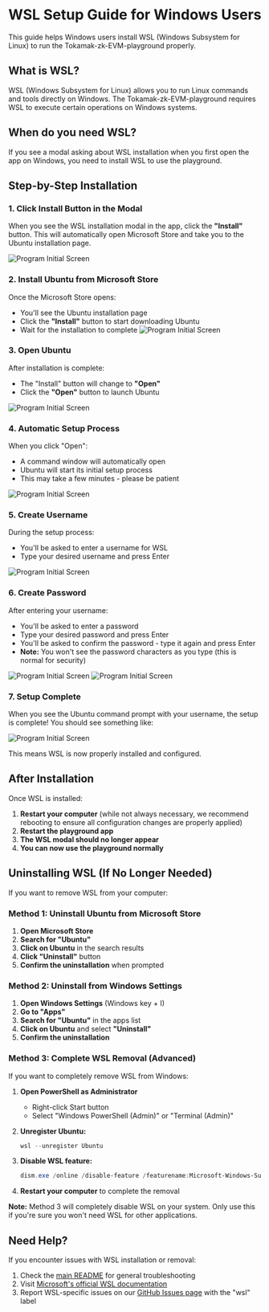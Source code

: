 # WSL Setup Guide for Windows Users

This guide helps Windows users install WSL (Windows Subsystem for Linux) to run the Tokamak-zk-EVM-playground properly.

## What is WSL?

WSL (Windows Subsystem for Linux) allows you to run Linux commands and tools directly on Windows. The Tokamak-zk-EVM-playground requires WSL to execute certain operations on Windows systems.

## When do you need WSL?

If you see a modal asking about WSL installation when you first open the app on Windows, you need to install WSL to use the playground.

## Step-by-Step Installation

### 1. Click Install Button in the Modal

When you see the WSL installation modal in the app, click the **"Install"** button. This will automatically open Microsoft Store and take you to the Ubuntu installation page.

![Program Initial Screen](./assets/wsl/1-1.png)

### 2. Install Ubuntu from Microsoft Store

Once the Microsoft Store opens:

- You'll see the Ubuntu installation page
- Click the **"Install"** button to start downloading Ubuntu
- Wait for the installation to complete
![Program Initial Screen](./assets/wsl/1-2.png)

### 3. Open Ubuntu

After installation is complete:

- The "Install" button will change to **"Open"**
- Click the **"Open"** button to launch Ubuntu

![Program Initial Screen](./assets/wsl/1-4.png)


### 4. Automatic Setup Process

When you click "Open":

- A command window will automatically open
- Ubuntu will start its initial setup process
- This may take a few minutes - please be patient

![Program Initial Screen](./assets/wsl/1-5.png)

### 5. Create Username

During the setup process:

- You'll be asked to enter a username for WSL
- Type your desired username and press Enter

![Program Initial Screen](./assets/wsl/1-6.png)


### 6. Create Password

After entering your username:

- You'll be asked to enter a password
- Type your desired password and press Enter
- You'll be asked to confirm the password - type it again and press Enter
- **Note:** You won't see the password characters as you type (this is normal for security)

![Program Initial Screen](./assets/wsl/1-7-1.png)
![Program Initial Screen](./assets/wsl/1-7-2.png)

### 7. Setup Complete

When you see the Ubuntu command prompt with your username, the setup is complete! You should see something like:

![Program Initial Screen](./assets/wsl/1-8.png)

This means WSL is now properly installed and configured.

## After Installation

Once WSL is installed:

1. **Restart your computer** (while not always necessary, we recommend rebooting to ensure all configuration changes are properly applied)
2. **Restart the playground app**
3. **The WSL modal should no longer appear**
4. **You can now use the playground normally**

## Uninstalling WSL (If No Longer Needed)

If you want to remove WSL from your computer:

### Method 1: Uninstall Ubuntu from Microsoft Store

1. **Open Microsoft Store**
2. **Search for "Ubuntu"**
3. **Click on Ubuntu** in the search results
4. **Click "Uninstall"** button
5. **Confirm the uninstallation** when prompted

### Method 2: Uninstall from Windows Settings

1. **Open Windows Settings** (Windows key + I)
2. **Go to "Apps"**
3. **Search for "Ubuntu"** in the apps list
4. **Click on Ubuntu** and select **"Uninstall"**
5. **Confirm the uninstallation**

### Method 3: Complete WSL Removal (Advanced)

If you want to completely remove WSL from Windows:

1. **Open PowerShell as Administrator**

   - Right-click Start button
   - Select "Windows PowerShell (Admin)" or "Terminal (Admin)"

2. **Unregister Ubuntu:**

   ```powershell
   wsl --unregister Ubuntu
   ```

3. **Disable WSL feature:**

   ```powershell
   dism.exe /online /disable-feature /featurename:Microsoft-Windows-Subsystem-Linux /all /norestart
   ```

4. **Restart your computer** to complete the removal

**Note:** Method 3 will completely disable WSL on your system. Only use this if you're sure you won't need WSL for other applications.

## Need Help?

If you encounter issues with WSL installation or removal:

1. Check the [main README](./README.md) for general troubleshooting
2. Visit [Microsoft's official WSL documentation](https://docs.microsoft.com/en-us/windows/wsl/)
3. Report WSL-specific issues on our [GitHub Issues page](https://github.com/tokamak-network/Tokamak-zk-EVM-playgrounds/issues) with the "wsl" label
